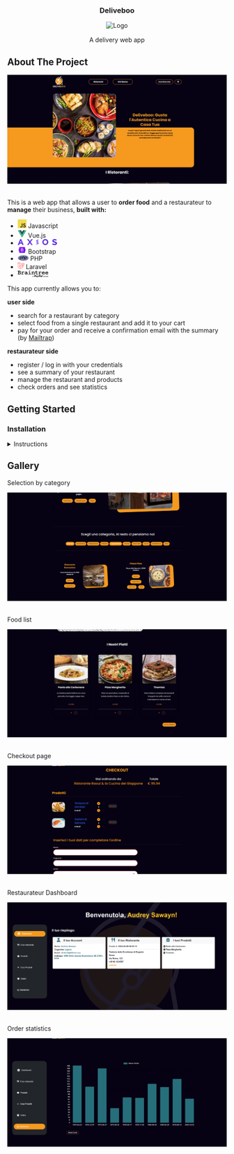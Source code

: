 
<h3 align="center">Deliveboo</h3>
<div align="center">

<img src="/backend/public/img/delivebooOrange.png" alt="Logo" width="80" height="80">

<p style="margin-top:1rem;">A delivery web app</p>
</div>

<!-- ABOUT THE PROJECT -->
## About The Project
<img src="/backend/public/img/readme/example_1.png" alt="main_example">
<br>
<br>

This is a web app that allows a user to <b>order food</b> and a restaurateur to <b>manage</b> their business, <b>built with:</b>

<ul>
<li><img src="/backend/public/img/readme/JavaScript-logo.png" alt="vuejs" width="20"> Javascript</li>  
    <li>
       <img src="/backend/public/img/readme/vue.svg" alt="vuejs" width="20"> Vue.js
    </li>
    <li>
      <img src="/backend/public/img/readme/axios.svg" alt="axios" width="90">
    </li>
    <li><img src="/backend/public/img/readme/bootstrap.png" alt="bootstrap" width="20"> Bootstrap</li>
    <li><img src="/backend/public/img/readme/PHP-logo.svg.png" alt="PHP" width="25"> PHP</li>
    <li><img src="/backend/public/img/readme/1969px-Laravel.svg.png" alt="laravel" width="15"> Laravel</li>
        <li><img src="/backend/public/img/readme/braintree-logo-black.png" alt="braintree" width="70"></li>
  </ul>


This app currently allows you to:

<b>user side</b>
* search for a restaurant by category
* select food from a single restaurant and add it to your cart
* pay for your order and receive a confirmation email with the summary (by <a href="https://mailtrap.io/">Mailtrap</a>)

<b>restaurateur side</b>
* register / log in with your credentials
* see a summary of your restaurant
* manage the restaurant and products
* check orders and see statistics
<!-- GETTING STARTED -->
## Getting Started

### Installation

<details><summary>Instructions</summary>

1. `Clone` the repo

   ```sh
   git clone https://github.com/mazzocchifrancesco/laravel-vue-deliveboo.git
   ```
   
2. `create` a <b>.env</b> file in `/backend` using the <b>.env.example</b> file as a template:
 * setup the database
 * uncomment the entry `APP_FRONTEND_URL`
 * <a href="https://api-docs.mailtrap.io/">setup the mail provider</a>

3. Move to <b>backend</b> folder
<br>
4. Install `NPM` packages

   ```sh
   npm install
   ```
   
5. Install `Composer` dependencies

   ```sh
   composer update
   ```

6. Generate the `APP_KEY`

   ```sh
   php artisan key:generate
   ```
   
7. Create the `tables` and launch exemple `seeding`

   ```sh
   php artisan migrate:fresh --seed
   ```
   
8. Start the `development server`

   ```sh
   npm run dev
   ```
   
9. Start the `PHP's built-in development server`

   ```sh
   php artisan serve
   ```

10. move to <b>frontend</b> folder

<br>

11. Install `NPM` packages

   ```sh
   npm install
   ```

12. Start the `development server`

   ```sh
   npm run dev
   ```
   
</details>

## Gallery

Selection by category

<img src="/backend/public/img/readme/example_2.png" alt="main_example">
<br>
<br>

Food list

<img src="/backend/public/img/readme/example_3.png" alt="main_example">
<br>
<br>

Checkout page

<img src="/backend/public/img/readme/example_6.png" alt="main_example">
<br>
<br>

Restaurateur Dashboard

<img src="/backend/public/img/readme/example_4.png" alt="main_example">
<br>
<br>

Order statistics

<img src="/backend/public/img/readme/example_5.png" alt="main_example">
